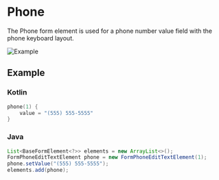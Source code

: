 # Phone

The Phone form element is used for a phone number value field with the phone keyboard layout.

![Example](../images/Phone.PNG)

## Example

### Kotlin

```kotlin
phone(1) {
    value = "(555) 555-5555"
}
```

### Java

```java
List<BaseFormElement<?>> elements = new ArrayList<>();
FormPhoneEditTextElement phone = new FormPhoneEditTextElement(1);
phone.setValue("(555) 555-5555");
elements.add(phone);
```
